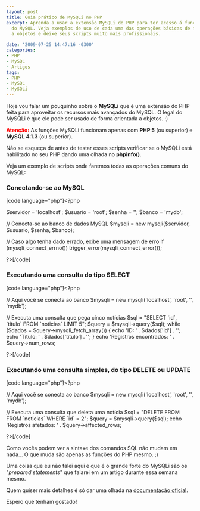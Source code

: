 ```yaml
---
layout: post
title: Guia prático de MySQLi no PHP
excerpt: Aprenda a usar a extensão MySQLi do PHP para ter acesso á funções avançadas
  do MySQL. Veja exemplos de uso de cada uma das operações básicas de fomra orientada
  a objetos e deixe seus scripts muito mais profissionais.

date: '2009-07-25 14:47:16 -0300'
categories:
- PHP
- MySQL
- Artigos
tags:
- PHP
- MySQL
- MySQLi
---
```

<p>Hoje vou falar um pouquinho sobre o <strong>MySQLi</strong> que é uma extensão do PHP feita para aproveitar os recursos mais avançados do MySQL. O legal do MySQLi é que ele pode ser usado de forma orientada a objetos. :)</p>
<p><strong style="color: red">Atenção:</strong> As funções MySQLi funcionam apenas com <strong>PHP 5</strong> (ou superior) e <strong>MySQL 4.1.3</strong> (ou superior).</p>
<p>Não se esqueça de antes de testar esses scripts verificar se o MySQLi está habilitado no seu PHP dando uma olhada no <strong>phpinfo()</strong>.</p>
<p>Veja um exemplo de scripts onde faremos todas as operações comuns do MySQL:</p>
<h3>Conectando-se ao MySQL</h3>

[code language="php"]<?php</p>
<p>$servidor = 'localhost';
$usuario = 'root';
$senha = '';
$banco = 'mydb';</p>
<p>// Conecta-se ao banco de dados MySQL
$mysqli = new mysqli($servidor, $usuario, $senha, $banco);</p>
<p>// Caso algo tenha dado errado, exibe uma mensagem de erro
if (mysqli_connect_errno()) trigger_error(mysqli_connect_error());</p>
<p>?>[/code]

<p></p>
<h3>Executando uma consulta do tipo SELECT</h3>

[code language="php"]<?php</p>
<p>// Aqui você se conecta ao banco
$mysqli = new mysqli('localhost', 'root', '', 'mydb');</p>
<p>// Executa uma consulta que pega cinco notícias
$sql = "SELECT `id`, `titulo` FROM `noticias` LIMIT 5";
$query = $mysqli->query($sql);
while ($dados = $query->mysqli_fetch_array()) {
	echo 'ID: ' . $dados['id'] . '';
	echo 'Título: ' . $dados['titulo'] . '';
}
echo 'Registros encontrados: ' . $query->num_rows;</p>
<p>?>[/code]

<p></p>
<h3>Executando uma consulta simples, do tipo DELETE ou UPDATE</h3>

[code language="php"]<?php</p>
<p>// Aqui você se conecta ao banco
$mysqli = new mysqli('localhost', 'root', '', 'mydb');</p>
<p>// Executa uma consulta que deleta uma notícia
$sql = "DELETE FROM FROM `noticias` WHERE `id` = 2";
$query = $mysqli->query($sql);
echo 'Registros afetados: ' . $query->affected_rows;</p>
<p>?>[/code]

<p>Como vocês podem ver a sintaxe dos comandos SQL não mudam em nada... O que muda são apenas as funções do PHP mesmo. ;)</p>
<p>Uma coisa que eu não falei aqui e que é o grande forte do MySQLi são os "<em>prepared statements</em>" que falarei em um artigo durante essa semana mesmo.</p>
<p>Quem quiser mais detalhes é só dar uma olhada na <a href="http://br2.php.net/manual/pt_BR/book.mysqli.php" target="_blank">documentação oficial</a>.</p>
<p>Espero que tenham gostado!</p>

